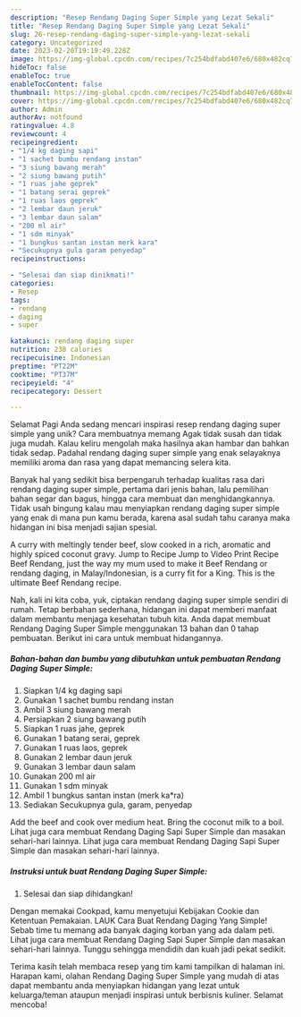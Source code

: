 ```yaml
---
description: "Resep Rendang Daging Super Simple yang Lezat Sekali"
title: "Resep Rendang Daging Super Simple yang Lezat Sekali"
slug: 26-resep-rendang-daging-super-simple-yang-lezat-sekali
category: Uncategorized
date: 2023-02-20T19:19:49.228Z
image: https://img-global.cpcdn.com/recipes/7c254bdfabd407e6/680x482cq70/rendang-daging-super-simple-foto-resep-utama.jpg
hideToc: false
enableToc: true
enableTocContent: false
thumbnail: https://img-global.cpcdn.com/recipes/7c254bdfabd407e6/680x482cq70/rendang-daging-super-simple-foto-resep-utama.jpg
cover: https://img-global.cpcdn.com/recipes/7c254bdfabd407e6/680x482cq70/rendang-daging-super-simple-foto-resep-utama.jpg
author: Admin
authorAv: notfound
ratingvalue: 4.8
reviewcount: 4
recipeingredient:
- "1/4 kg daging sapi"
- "1 sachet bumbu rendang instan"
- "3 siung bawang merah"
- "2 siung bawang putih"
- "1 ruas jahe geprek"
- "1 batang serai geprek"
- "1 ruas laos geprek"
- "2 lembar daun jeruk"
- "3 lembar daun salam"
- "200 ml air"
- "1 sdm minyak"
- "1 bungkus santan instan merk kara"
- "Secukupnya gula garam penyedap"
recipeinstructions:

- "Selesai dan siap dinikmati!"
categories:
- Resep
tags:
- rendang
- daging
- super

katakunci: rendang daging super 
nutrition: 238 calories
recipecuisine: Indonesian
preptime: "PT22M"
cooktime: "PT37M"
recipeyield: "4"
recipecategory: Dessert

---
```



Selamat Pagi Anda sedang mencari inspirasi resep rendang daging super simple yang unik? Cara membuatnya memang Agak tidak susah dan tidak juga mudah. Kalau keliru mengolah maka hasilnya akan hambar dan bahkan tidak sedap. Padahal rendang daging super simple yang enak selayaknya memiliki aroma dan rasa yang dapat memancing selera kita.


Banyak hal yang sedikit bisa berpengaruh terhadap kualitas rasa dari rendang daging super simple, pertama dari jenis bahan, lalu pemilihan bahan segar dan bagus, hingga cara membuat dan menghidangkannya. Tidak usah bingung kalau mau menyiapkan rendang daging super simple yang enak di mana pun kamu berada, karena asal sudah tahu caranya maka hidangan ini bisa menjadi sajian spesial.

A curry with meltingly tender beef, slow cooked in a rich, aromatic and highly spiced coconut gravy. Jump to Recipe Jump to Video Print Recipe Beef Rendang, just the way my mum used to make it Beef Rendang or rendang daging, in Malay/Indonesian, is a curry fit for a King. This is the ultimate Beef Rendang recipe.


Nah, kali ini kita coba, yuk, ciptakan rendang daging super simple sendiri di rumah. Tetap berbahan sederhana, hidangan ini dapat memberi manfaat dalam membantu menjaga kesehatan tubuh kita. Anda dapat membuat Rendang Daging Super Simple menggunakan 13 bahan dan 0 tahap pembuatan. Berikut ini cara untuk membuat hidangannya.

<!--inarticleads1-->

##### Bahan-bahan dan bumbu yang dibutuhkan untuk pembuatan Rendang Daging Super Simple:

1. Siapkan 1/4 kg daging sapi
1. Gunakan 1 sachet bumbu rendang instan
1. Ambil 3 siung bawang merah
1. Persiapkan 2 siung bawang putih
1. Siapkan 1 ruas jahe, geprek
1. Gunakan 1 batang serai, geprek
1. Gunakan 1 ruas laos, geprek
1. Gunakan 2 lembar daun jeruk
1. Gunakan 3 lembar daun salam
1. Gunakan 200 ml air
1. Gunakan 1 sdm minyak
1. Ambil 1 bungkus santan instan (merk ka*ra)
1. Sediakan Secukupnya gula, garam, penyedap


Add the beef and cook over medium heat. Bring the coconut milk to a boil. Lihat juga cara membuat Rendang Daging Sapi Super Simple dan masakan sehari-hari lainnya. Lihat juga cara membuat Rendang Daging Sapi Super Simple dan masakan sehari-hari lainnya. 

<!--inarticleads2-->

##### Instruksi untuk buat Rendang Daging Super Simple:


1. Selesai dan siap dihidangkan!

Dengan memakai Cookpad, kamu menyetujui Kebijakan Cookie dan Ketentuan Pemakaian. LAUK Cara Buat Rendang Daging Yang Simple! Sebab time tu memang ada banyak daging korban yang ada dalam peti. Lihat juga cara membuat Rendang Daging Sapi Super Simple dan masakan sehari-hari lainnya. Tunggu sehingga mendidih dan kuah jadi pekat sedikit. 

Terima kasih telah membaca resep yang tim kami tampilkan di halaman ini. Harapan kami, olahan Rendang Daging Super Simple yang mudah di atas dapat membantu anda menyiapkan hidangan yang lezat untuk keluarga/teman ataupun menjadi inspirasi untuk berbisnis kuliner. Selamat mencoba!
